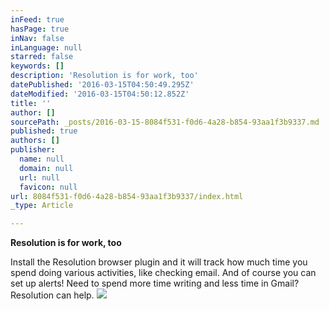 ```yaml
---
inFeed: true
hasPage: true
inNav: false
inLanguage: null
starred: false
keywords: []
description: 'Resolution is for work, too'
datePublished: '2016-03-15T04:50:49.295Z'
dateModified: '2016-03-15T04:50:12.852Z'
title: ''
author: []
sourcePath: _posts/2016-03-15-8084f531-f0d6-4a28-b854-93aa1f3b9337.md
published: true
authors: []
publisher:
  name: null
  domain: null
  url: null
  favicon: null
url: 8084f531-f0d6-4a28-b854-93aa1f3b9337/index.html
_type: Article

---
```

**Resolution is for work, too**

Install the Resolution browser plugin and it will track how much time you spend doing various activities, like checking email. And of course you can set up alerts! Need to spend more time writing and less time in Gmail? Resolution can help.
![](https://the-grid-user-content.s3-us-west-2.amazonaws.com/1e958312-631e-4c66-951f-5e749361e395.jpg)